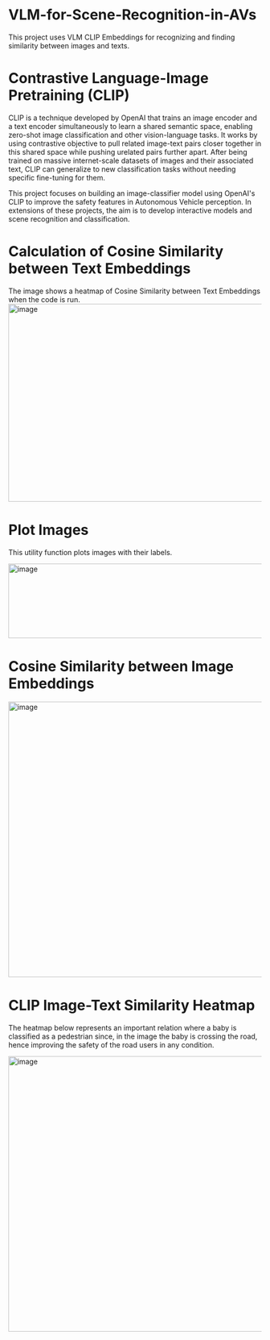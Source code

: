 # VLM-for-Scene-Recognition-in-AVs
This project uses VLM CLIP Embeddings for recognizing and finding similarity between images and texts.

# Contrastive Language-Image Pretraining (CLIP)
CLIP is a technique developed by OpenAI that trains an image encoder and a text encoder simultaneously to learn a shared semantic space, enabling zero-shot image classification and other vision-language tasks. It works by using contrastive objective to pull related image-text pairs closer together in this shared space while pushing urelated pairs further apart. After being trained on massive internet-scale datasets of images and their associated text, CLIP can generalize to new classification tasks without needing specific fine-tuning for them.

This project focuses on building an image-classifier model using OpenAI's CLIP to improve the safety features in Autonomous Vehicle perception. In extensions of these projects, the aim is to develop interactive models and scene recognition and classification.

# Calculation of Cosine Similarity between Text Embeddings
The image shows a heatmap of Cosine Similarity between Text Embeddings when the code is run.
<img width="596" height="393" alt="image" src="https://github.com/user-attachments/assets/d02c94d4-62ff-4b3e-badd-1f1c9f83db09" />

# Plot Images
This utility function plots images with their labels.

<img width="629" height="148" alt="image" src="https://github.com/user-attachments/assets/e7dba844-5773-4c41-b12c-776ec403ea21" />

# Cosine Similarity between Image Embeddings
<img width="645" height="547" alt="image" src="https://github.com/user-attachments/assets/26ba88be-8923-41d6-a826-3a4ad6ecb604" />

# CLIP Image-Text Similarity Heatmap
The heatmap below represents an important relation where a baby is classified as a pedestrian since, in the image the baby is crossing the road, hence improving the safety of the road users in any condition.

<img width="653" height="547" alt="image" src="https://github.com/user-attachments/assets/819b155c-1e2e-4e02-be1e-4db121f6e8c4" />
